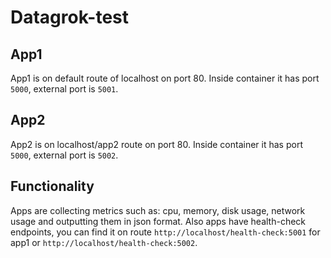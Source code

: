 # Datagrok-test

## App1
App1 is on default route of localhost on port 80.
Inside container it has port `5000`, external port is `5001`.

## App2 
App2 is on localhost/app2 route on port 80.
Inside container it has port `5000`, external port is `5002`.

## Functionality
Apps are collecting metrics such as: cpu, memory, disk usage, network usage and outputting them in json format.
Also apps have health-check endpoints, you can find it on route `http://localhost/health-check:5001` for app1 or `http://localhost/health-check:5002`.
